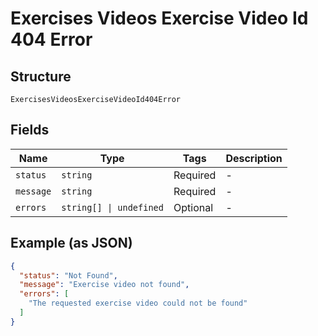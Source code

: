 
# Exercises Videos Exercise Video Id 404 Error

## Structure

`ExercisesVideosExerciseVideoId404Error`

## Fields

| Name | Type | Tags | Description |
|  --- | --- | --- | --- |
| `status` | `string` | Required | - |
| `message` | `string` | Required | - |
| `errors` | `string[] \| undefined` | Optional | - |

## Example (as JSON)

```json
{
  "status": "Not Found",
  "message": "Exercise video not found",
  "errors": [
    "The requested exercise video could not be found"
  ]
}
```

